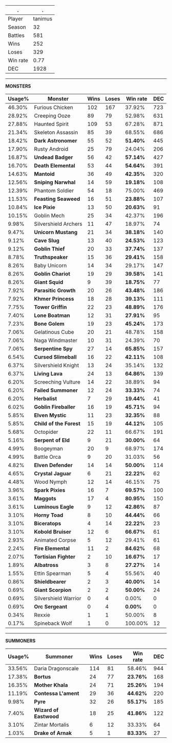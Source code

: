 .|.
|-|-
Player|tanimus
Season|32
Battles|581
Wins|252
Loses|329
Win rate|0.77
DEC|1928

---
**MONSTERS**

Usage%|Monster|Wins|Loses|Win rate|DEC|
-|-|-|-|-|-|
46.30%|Furious Chicken|102|167|37.92%|723|
28.92%|Creeping Ooze|89|79|52.98%|631|
27.88%|Haunted Spirit|109|53|67.28%|871|
21.34%|Skeleton Assassin|85|39|68.55%|686|
18.42%|**Dark Astronomer**|55|52|**51.40%**|445|
17.90%|Rusty Android|25|79|24.04%|206|
16.87%|**Undead Badger**|56|42|**57.14%**|427|
16.70%|**Death Elemental**|53|44|**54.64%**|391|
14.63%|**Mantoid**|36|49|**42.35%**|320|
12.56%|**Sniping Narwhal**|14|59|**19.18%**|108|
12.39%|Phantom Soldier|54|18|75.00%|469|
11.53%|**Feasting Seaweed**|16|51|**23.88%**|107|
10.84%|**Ice Pixie**|13|50|**20.63%**|91|
10.15%|Goblin Mech|25|34|42.37%|196|
9.98%|Silvershield Archers|11|47|18.97%|74|
9.47%|**Unicorn Mustang**|21|34|**38.18%**|140|
9.12%|**Cave Slug**|13|40|**24.53%**|123|
9.12%|**Goblin Thief**|20|33|**37.74%**|137|
8.78%|**Truthspeaker**|15|36|**29.41%**|158|
8.26%|Baby Unicorn|14|34|29.17%|147|
8.26%|**Goblin Chariot**|19|29|**39.58%**|141|
8.26%|**Giant Squid**|9|39|**18.75%**|77|
7.92%|**Parasitic Growth**|20|26|**43.48%**|186|
7.92%|**Khmer Princess**|18|28|**39.13%**|111|
7.75%|**Tower Griffin**|22|23|**48.89%**|176|
7.40%|**Lone Boatman**|12|31|**27.91%**|95|
7.23%|**Bone Golem**|19|23|**45.24%**|173|
7.06%|Gelatinous Cube|20|21|48.78%|158|
7.06%|Naga Windmaster|10|31|24.39%|70|
7.06%|**Serpentine Spy**|27|14|**65.85%**|157|
6.54%|**Cursed Slimeball**|16|22|**42.11%**|108|
6.37%|Silvershield Knight|13|24|35.14%|132|
6.37%|**Living Lava**|24|13|**64.86%**|139|
6.20%|Screeching Vulture|14|22|38.89%|94|
6.20%|**Failed Summoner**|12|24|**33.33%**|74|
6.20%|**Herbalist**|7|29|**19.44%**|41|
6.02%|**Goblin Fireballer**|16|19|**45.71%**|94|
5.85%|**Elven Mystic**|11|23|**32.35%**|88|
5.85%|**Child of the Forest**|15|19|**44.12%**|105|
5.68%|Octopider|22|11|66.67%|191|
5.16%|**Serpent of Eld**|9|21|**30.00%**|64|
4.99%|Boogeyman|20|9|68.97%|174|
4.99%|Battle Orca|9|20|31.03%|56|
4.82%|**Elven Defender**|14|14|**50.00%**|114|
4.65%|**Crystal Jaguar**|6|21|**22.22%**|62|
4.48%|Wood Nymph|12|14|46.15%|75|
3.96%|**Spark Pixies**|16|7|**69.57%**|100|
3.61%|**Maggots**|17|4|**80.95%**|150|
3.61%|**Luminous Eagle**|9|12|**42.86%**|87|
3.10%|**Horny Toad**|8|10|**44.44%**|66|
3.10%|**Biceratops**|4|14|**22.22%**|23|
3.10%|**Kobold Bruiser**|12|6|**66.67%**|61|
2.93%|Animated Corpse|5|12|29.41%|61|
2.24%|**Fire Elemental**|11|2|**84.62%**|68|
2.07%|**Tortisian Fighter**|2|10|**16.67%**|17|
1.89%|**Albatross**|3|8|**27.27%**|14|
1.55%|Ettin Spearman|5|4|55.56%|40|
0.86%|**Shieldbearer**|2|3|**40.00%**|14|
0.69%|**Giant Scorpion**|2|2|**50.00%**|24|
0.69%|Silvershield Warrior|0|4|0.00%|0|
0.69%|**Orc Sergeant**|0|4|**0.00%**|0|
0.34%|Rexxie|1|1|50.00%|8|
0.17%|Spineback Wolf|1|0|100.00%|12|

---
**SUMMONERS**

Usage%|Summoner|Wins|Loses|Win rate|DEC|
-|-|-|-|-|-|
33.56%|Daria Dragonscale|114|81|58.46%|944|
17.38%|**Bortus**|24|77|**23.76%**|168|
16.35%|**Mother Khala**|24|71|**25.26%**|194|
11.19%|**Contessa L'ament**|29|36|**44.62%**|220|
9.98%|**Pyre**|32|26|**55.17%**|185|
7.40%|**Wizard of Eastwood**|18|25|**41.86%**|122|
3.10%|Zintar Mortalis|6|12|33.33%|64|
1.03%|**Drake of Arnak**|5|1|**83.33%**|27|

